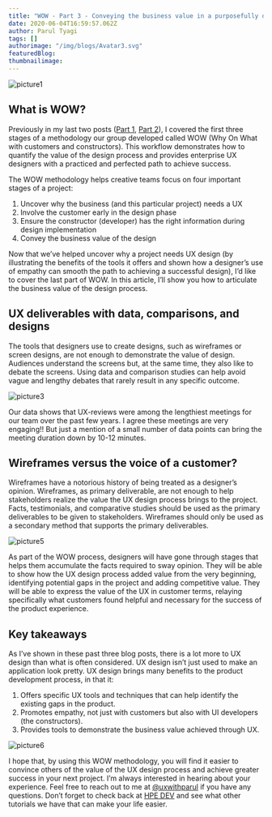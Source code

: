 ```yaml
---
title: "WOW - Part 3 - Conveying the business value in a purposefully designed UX"
date: 2020-06-04T16:59:57.062Z
author: Parul Tyagi 
tags: []
authorimage: "/img/blogs/Avatar3.svg"
featuredBlog:
thumbnailimage:
---
```

![picture1](https://hpe-developer-portal.s3.amazonaws.com/uploads/media/2020/3/picture1-1591290304651.png)

## What is WOW?

Previously in my last two posts ([Part 1](https://developer.hpe.com/blog/wow-a-practiced-and-perfected-design-process-part-1-uncovering-the-merit), [Part 2](https://developer.hpe.com/blog/wow-part-2-communicating-with-customers-and-constructors)), I covered the first three stages of a methodology our group developed called WOW (Why On What with customers and constructors). This workflow demonstrates how to quantify the value of the design process and provides enterprise UX designers with a practiced and perfected path to achieve success. 

The WOW methodology helps creative teams focus on four important stages of a project:

1. Uncover why the business (and this particular project) needs a UX
2. Involve the customer early in the design phase
3. Ensure the constructor (developer) has the right information during design implementation
4. Convey the business value of the design

Now that we’ve helped uncover why a project needs UX design (by illustrating the benefits of the tools it offers and shown how a designer’s use of empathy can smooth the path to achieving a successful design), I’d like to cover the last part of WOW. In this article, I’ll show you how to articulate the business value of the design process.

## UX deliverables with data, comparisons, and designs

The tools that designers use to create designs, such as wireframes or screen designs, are not enough to demonstrate the value of design. Audiences understand the screens but, at the same time, they also like to debate the screens. Using data and comparison studies can help avoid vague and lengthy debates that rarely result in any specific outcome. 


![picture3](https://hpe-developer-portal.s3.amazonaws.com/uploads/media/2020/3/picture3-1591290322580.png)

Our data shows that UX-reviews were among the lengthiest meetings for our team over the past few years. I agree these meetings are very engaging!! But just a mention of a small number of data points can bring the meeting duration down by 10-12 minutes.

## Wireframes versus the voice of a customer?

Wireframes have a notorious history of being treated as a designer’s opinion. Wireframes, as primary deliverable, are not enough to help stakeholders realize the value the UX design process brings to the project. Facts, testimonials, and comparative studies should be used as the primary deliverables to be given to stakeholders. Wireframes should only be used as a secondary method that supports the primary deliverables.


![picture5](https://hpe-developer-portal.s3.amazonaws.com/uploads/media/2020/3/picture5-1591290355435.png)

As part of the WOW process, designers will have gone through stages that helps them accumulate the facts required to sway opinion. They will be able to show how the UX design process added value from the very beginning, identifying potential gaps in the project and adding competitive value. They will be able to express the value of the UX in customer terms, relaying specifically what customers found helpful and necessary for the success of the product experience.

## Key takeaways

As I’ve shown in these past three blog posts, there is a lot more to UX design than what is often considered. UX design isn’t just used to make an application look pretty. UX design brings many benefits to the product development process, in that it:

1. Offers specific UX tools and techniques that can help identify the existing gaps in the product.
2. Promotes empathy, not just with customers but also with UI developers (the constructors).
3. Provides tools to demonstrate the business value achieved through UX.


![picture6](https://hpe-developer-portal.s3.amazonaws.com/uploads/media/2020/3/picture6-1591290392865.png)

I hope that, by using this WOW methodology, you will find it easier to convince others of the value of the UX design process and achieve greater success in your next project. I’m always interested in hearing about your experience. Feel free to reach out to me at [@uxwithparul](https://twitter.com/uxwithparul) if you have any questions. Don’t forget to check back at [HPE DEV](https://developer.hpe.com/blog) and see what other tutorials we have that can make your life easier.